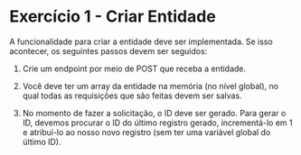 # Exercício 1 - Criar Entidade

A funcionalidade para criar a entidade deve ser implementada. Se isso
acontecer, os seguintes passos devem ser seguidos:

1. Crie um endpoint por meio de POST que receba a entidade.

2. Você deve ter um array da entidade na memória (no nível global), no qual
todas as requisições que são feitas devem ser salvas.

3. No momento de fazer a solicitação, o ID deve ser gerado. Para gerar o ID,
devemos procurar o ID do último registro gerado, incrementá-lo em 1 e
atribuí-lo ao nosso novo registro (sem ter uma variável global do último ID).
